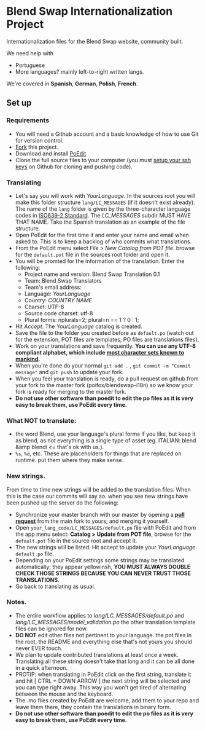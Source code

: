 # Blend Swap Internationalization Project

Internationalization files for the Blend Swap website, community built.

We need help with 

* Portuguese
* More languages? mainly left-to-right written langs.

We're covered in __Spanish__, __German__, __Polish__, __French__.

## Set up

### Requirements

* You will need a Github account and a basic knowledge of how to use Git for version control.
* [Fork](https://help.github.com/articles/fork-a-repo) this project.
* Download and install [PoEdit](http://www.poedit.net)
* Clone the full source files to your computer (you must [setup your ssh keys](https://help.github.com/articles/generating-ssh-keys) on Github for cloning and pushing code).

### Translating
* Let's say you will work with *YourLanguage*. In the sources root you will make this folder structure `lang/LC_MESSAGES` (if it doesn't exist already). The name of the `lang` folder is given by the three-character language codes in [ISO639-2 Standard](http://www.loc.gov/standards/iso639-2/php/code_list.php). The *LC_MESSAGES* subdir MUST HAVE THAT NAME. Take the Spanish translation as an example of the file structure.
* Open PoEdit for the first time it and enter your name and email when asked to. This is to keep a backlog of who commits what translations.
* From the PoEdit menu select *File > New Catalog from POT file*. browse for the `default.pot` file in the sources root folder and open it.
* You will be promted for the information of the translation.
    Enter the following:
    * Project name and version: Blend Swap Translation 0.1
    * Team: Blend Swap Translators
    * Team's email address: <your email address>
    * Language: *YourLanguage*
    * Country: *COUNTRY NAME*
    * Charset: UTF-8
    * Source code charset: utf-8
    * Plural forms: nplurals=2; plural=n == 1 ? 0 : 1;
* Hit *Accept*. The *YourLanguage* catalog is created.
* Save the file to the folder you created before as `default.po` (watch out for the extension, POT files are templates, PO files are translations files).
* Work on your translations and save frequently. __You can use any UTF-8 compliant alphabet, which include [most character sets known to mankind](http://en.wikipedia.org/wiki/List_of_Unicode_Characters).__
* When you're done do your normal `git add .` , `git commit -m "Commit message"` and `git push` to update your fork.
* When you feel your translation is ready, do a pull request on github from your fork to the master fork (poifox/blendswap-i18n) so we know your fork is ready for merging to the master fork.
* __Do not use other software than poedit to edit the po files as it is very easy to break them, use PoEdit every time.__

### What NOT to translate:

* the word Blend, use your language's plural forms if you like, but keep it as blend, as not everything is a single type of asset (eg. ITALIAN: blend &amp blendi <= that's ok with us.).
* `%s`, `%d`, etc. These are placeholders for things that are replaced on runtime. put them where they make sense.

### New strings.

From time to time new strings will be added to the translation files. When this is the case our commits will say so. when you see new strings have been pushed up the server do the following:

* Synchronize your master branch with our master by opening a __[pull request](https://help.github.com/articles/using-pull-requests)__ from the main fork to yours; and merging it yourself.
* Open `your_lang_code/LC_MESSAGES/default.po` file with PoEdit and from the app menu select: __Catalog > Update from POT file__, browse for the `default.pot` file in the source root and accept it.
* The new strings will be listed. Hit accept to update your *YourLanguage* `default.po` file.
* Depending on your PoEdit settings some strings may be translated automatically; they appear yellowinsh, __YOU MUST ALWAYS DOUBLE CHECK THOSE STRINGS BECAUSE YOU CAN NEVER TRUST THOSE TRANSLATIONS__.
* Go back to translating as usual.

### Notes.

* The entire workflow applies to *lang/LC_MESSAGES/default.po* and *lang/LC_MESSAGES/model_validation.po* the other translation template files can be ignored for now.
* __DO NOT__ edit other files not pertinent to your language. the pot files in the root, the README and everything else that's not yours you should never EVER touch.
* We plan to update contributed translations at least once a week. Translating all these string doesn't take that long and it can be all done in a quick afternoon.
* PROTIP: when translating in PoEdit click on the first string, translate it and hit [ CTRL + DOWN ARROW ] the next string will be selected and you can type right away. This way you won't get tired of alternating between the mouse and the keyboard.
* The .mo files created by PoEdit are welcome, add them to your repo and leave them there, they contain the translations in binary form.
* __Do not use other software than poedit to edit the po files as it is very easy to break them, use PoEdit every time.__